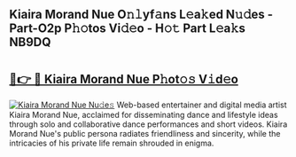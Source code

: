 ## Kiaira Morand Nue O𝚗𝚕yf𝚊ns L𝚎a𝚔ed N𝚞𝚍es - Part-O2p P𝚑𝚘tos Vi𝚍𝚎o - H𝚘𝚝 Part L𝚎a𝚔s NB9DQ

# <h2><a href="http://kf96ap.oniu.top/?m=Kiaira+Morand+Nue">🔗👉 🔴 Kiaira Morand Nue P𝚑ot𝚘𝚜 V𝚒d𝚎o</a></h2>

[![Kiaira Morand Nue Nu𝚍e𝚜](https://i.imgur.com/0qMVB7G.gif)](http://kf96ap.oniu.top/?m=Kiaira+Morand+Nue)
Web-based entertainer and digital media artist Kiaira Morand Nue, acclaimed for disseminating dance and lifestyle ideas through solo and collaborative dance performances and short videos. Kiaira Morand Nue's public persona radiates friendliness and sincerity, while the intricacies of his private life remain shrouded in enigma.  
